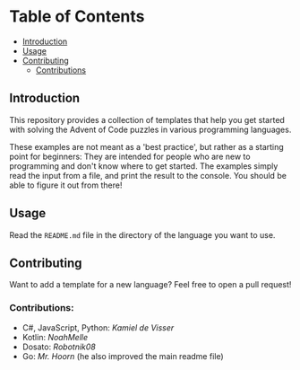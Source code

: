 # Table of Contents
- [Introduction](#introduction)
- [Usage](#usage)
- [Contributing](#contributing)
  - [Contributions](#contributions)

## Introduction

This repository provides a collection of templates that help you get started with solving the Advent of Code puzzles in various programming languages.

These examples are not meant as a 'best practice', but rather as a starting point for beginners: They are intended for people who are new to programming and don't know where to get started. The examples simply read the input from a file, and print the result to the console. You should be able to figure it out from there!

## Usage

Read the `README.md` file in the directory of the language you want to use.

## Contributing

Want to add a template for a new language? Feel free to open a pull request!

### Contributions:
- C#, JavaScript, Python: _Kamiel de Visser_
- Kotlin: _NoahMelle_
- Dosato: _Robotnik08_
- Go: _Mr. Hoorn_ (he also improved the main readme file)

